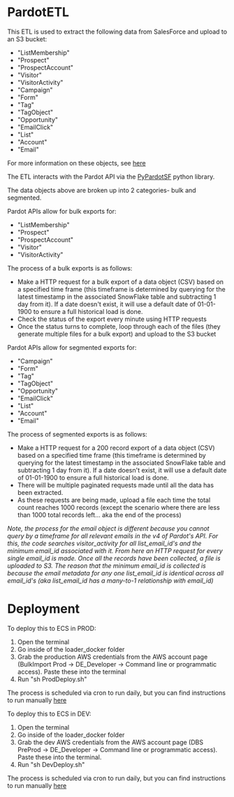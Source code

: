 # PardotETL

This ETL is used to extract the following data from SalesForce and upload to an S3 bucket:

* "ListMembership"
* "Prospect"
* "ProspectAccount"
* "Visitor"
* "VisitorActivity"
* "Campaign"
* "Form"
* "Tag"
* "TagObject"
* "Opportunity"
* "EmailClick"
* "List"
* "Account"
* "Email"

For more information on these objects, see [here](https://developer.salesforce.com/docs/marketing/pardot/guide/overview.html)

The ETL interacts with the Pardot API via the [PyPardotSF](https://pypi.org/project/PyPardotSF/) python library.

The data objects above are broken up into 2 categories- bulk and segmented. 

Pardot APIs allow for bulk exports for:
* "ListMembership"
* "Prospect"
* "ProspectAccount"
* "Visitor"
* "VisitorActivity"

The process of a bulk exports is as follows:
* Make a HTTP request for a bulk export of a data object (CSV) based on a specified time frame (this timeframe is determined by querying for the latest timestamp in the associated SnowFlake table and subtracting 1 day from it). If a date doesn't exist, it will use a default date of 01-01-1900 to ensure a full historical load is done.
* Check the status of the export every minute using HTTP requests
* Once the status turns to complete, loop through each of the files (they generate multiple files for a bulk export) and upload to the S3 bucket

Pardot APIs allow for segmented exports for:
* "Campaign"
* "Form"
* "Tag"
* "TagObject"
* "Opportunity"
* "EmailClick"
* "List"
* "Account"
* "Email"

The process of segmented exports is as follows:
* Make a HTTP request for a 200 record export of a data object (CSV) based on a specified time frame (this timeframe is determined by querying for the latest timestamp in the associated SnowFlake table and subtracting 1 day from it). If a date doesn't exist, it will use a default date of 01-01-1900 to ensure a full historical load is done.
* There will be multiple paginated requests made until all the data has been extracted.
* As these requests are being made, upload a file each time the total count reaches 1000 records (except the scenario where there are less than 1000 total records left... aka the end of the process)


*Note, the process for the email object is different because you cannot query by a timeframe for all relevant emails in the v4 of Pardot's API. For this, the code searches visitor_activity for all list_email_id's and the minimum email_id associated with it. From here an HTTP request for every single email_id is made. Once all the records have been collected, a file is uploaded to S3. The reason that the minimum email_id is collected is because the email metadata for any one list_email_id is identical across all email_id's (aka list_email_id has a many-to-1 relationship with email_id)*

# Deployment

To deploy this to ECS in PROD:
1. Open the terminal
2. Go inside of the loader_docker folder
3. Grab the production AWS credentials from the AWS account page (BulkImport Prod -> DE_Developer -> Command    line or programmatic access). Paste these into the terminal
4. Run "sh ProdDeploy.sh"

The process is scheduled via cron to run daily, but you can find instructions to run manually [here](https://github.com/discoveryedu/tf-etl/tree/develop/pardot)

To deploy this to ECS in DEV:
1. Open the terminal
2. Go inside of the loader_docker folder
3. Grab the dev AWS credentials from the AWS account page (DBS PreProd -> DE_Developer -> Command line or programmatic access). Paste these into the terminal.
4. Run "sh DevDeploy.sh"

The process is scheduled via cron to run daily, but you can find instructions to run manually [here](https://github.com/discoveryedu/tf-etl/tree/develop/pardot)
